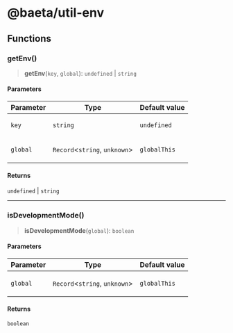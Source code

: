 # @baeta/util-env

## Functions

### getEnv()

> **getEnv**(`key`, `global`): `undefined` \| `string`

#### Parameters

<table>
<thead>
<tr>
<th>Parameter</th>
<th>Type</th>
<th>Default value</th>
</tr>
</thead>
<tbody>
<tr>
<td>

`key`

</td>
<td>

`string`

</td>
<td>

`undefined`

</td>
</tr>
<tr>
<td>

`global`

</td>
<td>

`Record`\<`string`, `unknown`\>

</td>
<td>

`globalThis`

</td>
</tr>
</tbody>
</table>

#### Returns

`undefined` \| `string`

---

### isDevelopmentMode()

> **isDevelopmentMode**(`global`): `boolean`

#### Parameters

<table>
<thead>
<tr>
<th>Parameter</th>
<th>Type</th>
<th>Default value</th>
</tr>
</thead>
<tbody>
<tr>
<td>

`global`

</td>
<td>

`Record`\<`string`, `unknown`\>

</td>
<td>

`globalThis`

</td>
</tr>
</tbody>
</table>

#### Returns

`boolean`
